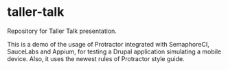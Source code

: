 # taller-talk
Repository for Taller Talk presentation.

This is a demo of the usage of Protractor integrated with SemaphoreCI, SauceLabs and Appium, for testing a Drupal application simulating a mobile device.
Also, it uses the newest rules of Protractor style guide.
